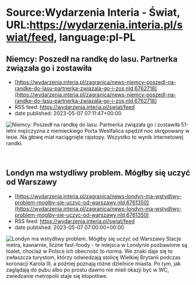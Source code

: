 # Source:Wydarzenia Interia - Świat, URL:https://wydarzenia.interia.pl/swiat/feed, language:pl-PL

## Niemcy: Poszedł na randkę do lasu. Partnerka związała go i zostawiła
 - [https://wydarzenia.interia.pl/zagranica/news-niemcy-poszedl-na-randke-do-lasu-partnerka-zwiazala-go-i-zos,nId,6762718](https://wydarzenia.interia.pl/zagranica/news-niemcy-poszedl-na-randke-do-lasu-partnerka-zwiazala-go-i-zos,nId,6762718)
 - RSS feed: https://wydarzenia.interia.pl/swiat/feed
 - date published: 2023-05-07 07:11:47+00:00

<p><a href="https://wydarzenia.interia.pl/zagranica/news-niemcy-poszedl-na-randke-do-lasu-partnerka-zwiazala-go-i-zos,nId,6762718"><img align="left" alt="Niemcy: Poszedł na randkę do lasu. Partnerka związała go i zostawiła" src="https://i.iplsc.com/niemcy-poszedl-na-randke-do-lasu-partnerka-zwiazala-go-i-zos/0006KUFTH8Q0T447-C321.jpg" /></a>51-letni mężczyzna z niemieckiego Porta Westfalica spędził noc skrępowany w lesie. Na głowę miał naciągnięte rajstopy. Wszystko to wynik internetowej randki.
</p><br clear="all" />

## Londyn ma wstydliwy problem. Mógłby się uczyć od Warszawy
 - [https://wydarzenia.interia.pl/zagranica/news-londyn-ma-wstydliwy-problem-moglby-sie-uczyc-od-warszawy,nId,6761350](https://wydarzenia.interia.pl/zagranica/news-londyn-ma-wstydliwy-problem-moglby-sie-uczyc-od-warszawy,nId,6761350)
 - RSS feed: https://wydarzenia.interia.pl/swiat/feed
 - date published: 2023-05-07 07:00:00+00:00

<p><a href="https://wydarzenia.interia.pl/zagranica/news-londyn-ma-wstydliwy-problem-moglby-sie-uczyc-od-warszawy,nId,6761350"><img align="left" alt="Londyn ma wstydliwy problem. Mógłby się uczyć od Warszawy" src="https://i.iplsc.com/londyn-ma-wstydliwy-problem-moglby-sie-uczyc-od-warszawy/000H4AIR3XFFV3SS-C321.jpg" /></a>Stacje metra, kawiarnie, liczne fast-foody - te miejsca w Londynie pozbawione są toalet, chociaż w Polsce ich obecność to norma. We znaki daje się to zwłaszcza turystom, którzy odwiedzają stolicę Wielkiej Brytanii podczas koronacji Karola III, a później poznają różne dzielnice miasta. Po tym, jak zaglądają do pubu albo po prostu dawno nie mieli okazji być w WC, zwiedzanie metropolii staje się kłopotliwe.</p><br clear="all" />


